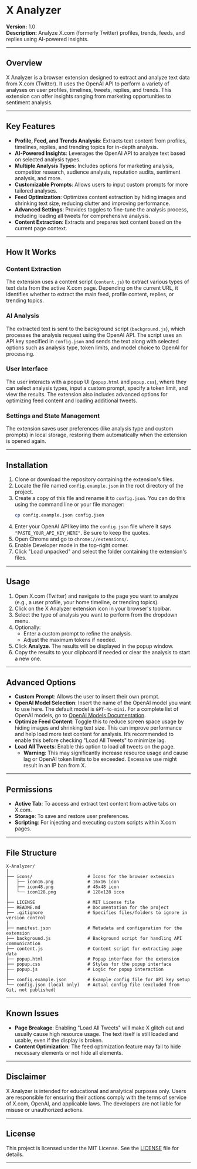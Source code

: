 
# X Analyzer

**Version:** 1.0  
**Description:** Analyze X.com (formerly Twitter) profiles, trends, feeds, and replies using AI-powered insights.

---

## Overview

X Analyzer is a browser extension designed to extract and analyze text data from X.com (Twitter). It uses the OpenAI API to perform a variety of analyses on user profiles, timelines, tweets, replies, and trends. This extension can offer insights ranging from marketing opportunities to sentiment analysis.

---

## Key Features

- **Profile, Feed, and Trends Analysis**: Extracts text content from profiles, timelines, replies, and trending topics for in-depth analysis.
- **AI-Powered Insights**: Leverages the OpenAI API to analyze text based on selected analysis types.
- **Multiple Analysis Types**: Includes options for marketing analysis, competitor research, audience analysis, reputation audits, sentiment analysis, and more.
- **Customizable Prompts**: Allows users to input custom prompts for more tailored analyses.
- **Feed Optimization**: Optimizes content extraction by hiding images and shrinking text size, reducing clutter and improving performance.
- **Advanced Settings**: Provides toggles to fine-tune the analysis process, including loading all tweets for comprehensive analysis.
- **Content Extraction**: Extracts and prepares text content based on the current page context.

---

## How It Works

### Content Extraction
The extension uses a content script (`content.js`) to extract various types of text data from the active X.com page. Depending on the current URL, it identifies whether to extract the main feed, profile content, replies, or trending topics.

### AI Analysis
The extracted text is sent to the background script (`background.js`), which processes the analysis request using the OpenAI API. The script uses an API key specified in `config.json` and sends the text along with selected options such as analysis type, token limits, and model choice to OpenAI for processing.

### User Interface
The user interacts with a popup UI (`popup.html` and `popup.css`), where they can select analysis types, input a custom prompt, specify a token limit, and view the results. The extension also includes advanced options for optimizing feed content and loading additional tweets.

### Settings and State Management
The extension saves user preferences (like analysis type and custom prompts) in local storage, restoring them automatically when the extension is opened again.

---

## Installation

1. Clone or download the repository containing the extension's files.
2. Locate the file named `config.example.json` in the root directory of the project.
3. Create a copy of this file and rename it to `config.json`. You can do this using the command line or your file manager:
   ```bash
   cp config.example.json config.json
   ```
4. Enter your OpenAI API key into the `config.json` file where it says `"PASTE_YOUR_API_KEY_HERE"`. Be sure to keep the quotes.
5. Open Chrome and go to `chrome://extensions/`.
6. Enable Developer mode in the top-right corner.
7. Click "Load unpacked" and select the folder containing the extension's files.

---

## Usage

1. Open X.com (Twitter) and navigate to the page you want to analyze (e.g., a user profile, your home timeline, or trending topics).
2. Click on the X Analyzer extension icon in your browser's toolbar.
3. Select the type of analysis you want to perform from the dropdown menu.
4. Optionally:
   - Enter a custom prompt to refine the analysis.
   - Adjust the maximum tokens if needed.
5. Click **Analyze**. The results will be displayed in the popup window.
6. Copy the results to your clipboard if needed or clear the analysis to start a new one.

---

## Advanced Options

- **Custom Prompt**: Allows the user to insert their own prompt.
- **OpenAI Model Selection**: Insert the name of the OpenAI model you want to use here. The default model is `GPT-4o-mini`. For a complete list of OpenAI models, go to [OpenAI Models Documentation](https://platform.openai.com/docs/models/).
- **Optimize Feed Content**: Toggle this to reduce screen space usage by hiding images and shrinking text size. This can improve performance and help load more text content for analysis. It’s recommended to enable this before checking "Load All Tweets" to minimize lag.
- **Load All Tweets**: Enable this option to load all tweets on the page.
  - **Warning**: This may significantly increase resource usage and cause lag or OpenAI token limits to be exceeded. Excessive use might result in an IP ban from X.

---

## Permissions

- **Active Tab**: To access and extract text content from active tabs on X.com.
- **Storage**: To save and restore user preferences.
- **Scripting**: For injecting and executing custom scripts within X.com pages.

---

## File Structure

```
X-Analyzer/
│
├── icons/                     # Icons for the browser extension
│   ├── icon16.png             # 16x16 icon
│   ├── icon48.png             # 48x48 icon
│   └── icon128.png            # 128x128 icon
│
├── LICENSE                    # MIT License file
├── README.md                  # Documentation for the project
├── .gitignore                 # Specifies files/folders to ignore in version control
│
├── manifest.json              # Metadata and configuration for the extension
├── background.js              # Background script for handling API communication
├── content.js                 # Content script for extracting page data
├── popup.html                 # Popup interface for the extension
├── popup.css                  # Styles for the popup interface
├── popup.js                   # Logic for popup interaction
│
├── config.example.json        # Example config file for API key setup
└── config.json (local only)   # Actual config file (excluded from Git, not published)
```

---

## Known Issues

- **Page Breakage**: Enabling "Load All Tweets" will make X glitch out and usually cause high resource usage. The text itself is still loaded and usable, even if the display is broken.
- **Content Optimization**: The feed optimization feature may fail to hide necessary elements or not hide all elements.

---

## Disclaimer

X Analyzer is intended for educational and analytical purposes only. Users are responsible for ensuring their actions comply with the terms of service of X.com, OpenAI, and applicable laws. The developers are not liable for misuse or unauthorized actions.

---

## License

This project is licensed under the MIT License. See the [LICENSE](./LICENSE) file for details.

---
